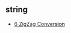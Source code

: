 ## string

- [6 ZigZag Conversion](https://github.com/rong118/cs_note_101/blob/master/algorithms/leetcode/questions/6_zigzag_conversion.md)